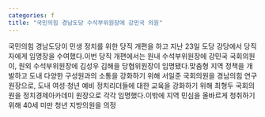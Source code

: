 ```yaml
---
categories: f
title: "국민의힘 경남도당 수석부위원장에 강민국 의원"
---
```

국민의힘 경남도당이 민생 정치를 위한 당직 개편을 하고 지난 23일 도당 강당에서 당직자에게 임명장을 수여했다.이번 당직 개편에서는 원내 수석부위원장에 강민국 국회의원이, 원외 수석부위원장에 김성우 김해을 당협위원장이 임명됐다.맞춤형 지역 정책을 개발하고 도내 다양한 구성원과의 소통을 강화하기 위해 서일준 국회의원을 경남의힘 연구원장으로, 도내 여성·청년 예비 정치리더들에 대한 교육을 강화하기 위해 최형두 국회의원을 정치경제아카데미 원장으로 각각 임명했다.이밖에 지역 민심을 올바르게 청취하기 위해 40세 미만 청년 지방의원을 의정